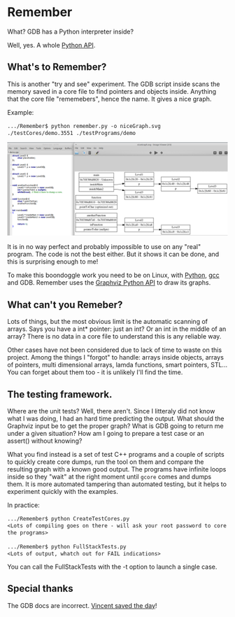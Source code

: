 # Remember
What? GDB has a Python interpreter inside?

Well, yes. A whole [Python API](https://sourceware.org/gdb/onlinedocs/gdb/Python-API.html#Python-API).

## What's to Remember?
This is another "try and see" experiment. The GDB script inside scans the memory saved in a core file to find pointers and objects inside. Anything that the core file "rememebers", hence the name. It gives a nice graph.

Example:
```
.../Remember$ python remember.py -o niceGraph.svg ./testCores/demo.3551 ./testPrograms/demo
```

![A graph from a test](https://github.com/stefanos-86/Remember/blob/master/demo.png)


It is in no way perfect and probably impossible to use on any "real" program. The code is not the best either. But it shows it can be done, and this is surprising enough to me!

To make this boondoggle work you need to be on Linux, with [Python](https://www.python.org/), [gcc](https://gcc.gnu.org/) and GDB. Remember uses the [Graphviz Python API](https://graphviz.readthedocs.io/en/stable/examples.html#structs-revisited-py) to draw its graphs.

## What can't you Remeber?
Lots of things, but the most obvious limit is the automatic scanning of arrays. Says you have a int* pointer: just an int? Or an int in the middle of an array? There is no data in a core file to understand this is any reliable way.

Other cases have not been considered due to lack of time to waste on this project. Among the things I "forgot" to handle: arrays inside objects, arrays of pointers, multi dimensional arrays, lamda functions, smart pointers, STL... You can forget about them too - it is unlikely I'll find the time.

## The testing framework.
Where are the unit tests? Well, there aren't. Since I litteraly did not know what I was doing, I had an hard time predicting the output. What should the Graphviz input be to get the proper graph? What is GDB going to return me under a given situation? How am I going to prepare a test case or an assert() without knowing?

What you find instead is a set of test C++ programs and a couple of scripts to quickly create core dumps, run the tool on them and compare the resulting graph with a known good output. The programs have infinite loops inside so they "wait" at the right moment until `gcore` comes and dumps them. It is more automated tampering than automated testing, but it helps to experiment quickly with the examples.

In practice:
```
.../Remember$ python CreateTestCores.py
<Lots of compiling goes on there - will ask your root password to core the programs>

.../Remember$ python FullStackTests.py
<Lots of output, whatch out for FAIL indications>
```
You can call the FullStackTests with the -t option to launch a single case.

## Special thanks
The GDB docs are incorrect. [Vincent saved the day](https://vjordan.info/log/fpga/tag/gdb.html)!
